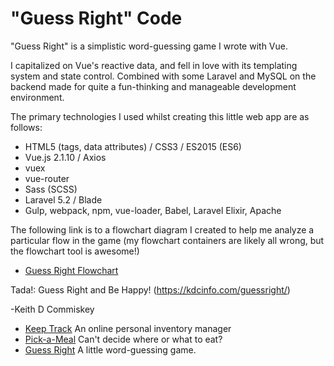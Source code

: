 # "Guess Right" Code

"Guess Right" is a simplistic word-guessing game I wrote with Vue.

I capitalized on Vue's reactive data, and fell in love with its templating system and state control. 
Combined with some Laravel and MySQL on the backend made for quite a fun-thinking and manageable development environment.

The primary technologies I used whilst creating this little web app are as follows:
  * HTML5 (tags, data attributes) / CSS3 / ES2015 (ES6)
  * Vue.js 2.1.10 / Axios
  * vuex
  * vue-router
  * Sass (SCSS)
  * Laravel 5.2 / Blade
  * Gulp, webpack, npm, vue-loader, Babel, Laravel Elixir, Apache

The following link is to a flowchart diagram I created to help me analyze a particular flow in the game 
(my flowchart containers are likely all wrong, but the flowchart tool is awesome!)
  * [Guess Right Flowchart](https://www.draw.io/?lightbox=1&highlight=0000ff&edit=_blank&layers=1&nav=1&title=GuessRight.xml#R7Vxbc5s4FP41nqQP8XATxo%2Bx03Yz02Y7zc50%2ByiDbNNgxIKc2PvrVwJxERIJdsDYu9vJTOEghHzOp3PTkUbmfLP7HMNo%2FRV7KBgZmrcbmXcjwzA026b%2FMco%2Bo%2BjalFNWse9xWkl49P9GeUNO3foeSoSGBOOA%2BJFIdHEYIpcINBjH%2BEVstsSB%2BNUIrpBEeHRhIFN%2F%2BB5ZZ1QHaCX9N%2BSv1vmXdY0%2FWUD3aRXjbci%2FNzLMZfove7yBeV%2B8fbKGHn6pkMyPI3MeY0yyq81ujgLG3Jxt2XufGp4W445RSFq9wMfxDIMtyoecDozsc2a8rH2CHiPosvsXKvGROVuTTUDvdHq59INgjgMcp63ZzzVcl9ITEuMnVHni2Qsb2PSJPEg%2B7mcUE7SrkPigPyO8QSTe0yb8qcnHzQFmgez2pRSWMeVN1hVBFb8XcoCsip5LJtELzic1z8Dk3TyDgb8K6bVLOYDioZhoiEw0J5rERUdXcNGedMBFowXy6OyI2GWICf1vdhFMtTSRq7ouc7XgdJWr%2BrQLbDoSE5FHVRu%2FxTFZ4xUOYfCxpM5SfYVYD5rIUcqFeP8no49BfvuTN0sIjMkt07WpgEKU0z75bHRpGxR6eQs3gEniuxmRN2Gf%2BIUI2XMDALcEU1I5yC8YR7xdo2QSvI1d%2FlM5gugoVijHakZiTHhVejEKIPGfRf3%2FLnwr4G0HdFQzz3%2Bmlyt2ObI0N%2FDdp7SB%2FdeWqf1ZjFZ%2BQhH8eYuS5DqgDELxh%2FJx3g0dQLWnAzVQB0h3RKBPZZzrjkp7dABzS2Lu1%2FvH%2BQA8sAwgznZTwQWg4ILZxWSXuEC7WGOPdnlL6aPJjPk%2B29B9gBt0TX8n3Hwo6OPxOL1mwIMbxplwkUQVfCURDAt0pc1y2AlPmnQ22qVYx9tF%2BkQX9Iz%2BtjbvQzhOS%2BFYXQhn%2Bl%2FWxLasiZ2hNHGucDqXhAWsqixutLFmFNL5hmKfDpU5IpckpclgUpKUWYMdPF99U7h6r%2BkboyeTqINT6ZtOITiRIahbQ2FQDuwSRO78BFJMzbaE4DCzrCSmz5uAGMXYpYA9CeJqYbCpKQBn9mTg8hl7YYBzZMAZgwHOeV3pZWjLNN9Z4K2IUYcA3FRi1hymDSgiDO3WJT6dn%2BfApbrfWfz6U%2Fidui6xaQSYw38bRGu4QGT8zJSXNgJ3ErNIZkQr3BBTJdxtqeZVOCnPvQRoyXpgvPJdGNxy8sb3vKAphbPEIcm1hiKBeUQGRuA%2BUDBfUzDf6IL5ZgPzYYrOZPwr%2BVezPregRUZxIvFemZbtgvVyTsDFm41PFGmX66u6Xb8aGfOmQLieaJG6i%2BA%2BwND70DIzU6gkGpAHAQrwigbmR6Q3O5CXLSoqy1DlcIAssC4SwLps%2FDIdnpwzx8DUEVimTPjoCpZ14nJNJNZ04XIVNz9F%2F6sewrb1wyphLNdRZQwrhcJloFuNhtunfPPlwbPw58y%2BUg0XkfRRymKwtI9l9CQLUxAGy%2FpQs39yiShn6NFiMo2uxZS%2BSn8s3FcaRNgPSVLp%2BRsjVFw3UPPduPEpRZ71WAKgGFo7BapwjhWrMpy0yAljskbh9ShPmlcN%2FaL%2B0hvGP17jzWLbIg7pw3gZjmi8gNJ4GbLx0rtYN1es2rzG%2FPgtzja%2B%2Bpoo4c7HyTjCCbk%2BRIpSx1cw8mkjd43cpx849jIHMltbadnFioX4yPuShfdpqJ%2BgALmkoL3aU2t2vM3JBncrISg6Aqi1ZXcPIMezpICGPnGMhWl3VcvQwpUtVsy6dmUVK3G33%2B4pIUtQdMvePpzYqSHrAVWiugsn1uzHidVkJ%2FYsfSRF%2FtEczl%2FtaZHygmUxWMGI1VPscMGyAIPJwvyXygLtfFKJKOndz%2FdKydK7ltJRoYNuig7AdKrVJP7O0EFOV7XxN8Uc5FGu5vWVsCj0wF1N0Vf8cLS3N4D%2FMRFFZduKMKSvdXLFMlIbOd4%2FzH%2F%2F%2Fv3j%2FI93ibKtkGKURDhMUArZcYDCFeUL5QgdbvZnaLK1eP8SQiHjgxYROgCEbooLB0CFCFuBCNABIiyrH2V%2FGUm7PPPTr0pv7ZAaZ6Jlf3Itm8%2FE3xe%2FLkrFWpoY4tmK4v7edKypWAZtIcVTalgUJHIJzwVrUNMx39SgqqXXLhSo2ZzYKwTo%2BUkEibt%2BTbitxFibshv8jG5Df%2FO4xi%2F3G7hCV43LsIctzratF%2Blj8uo1B2miytOqpNnJ5JWTWZI0%2F9qieP%2BYOqA4vmWvt5Lq9RW7AbMQbrKe8z0NlDzHlH8huTpgps9C9PKw3dCL9mnb8psjcEexAmasHGOcmtovVP2Poeddl40ghVZ513aF%2Fwwg46gqs3qDjFy8258CaGHJofdrm5AHfA%2BZ%2F8wseYaU4y34WaoFR2XT%2B5Ix%2BE%2Bnp3KPWPCSh0tPHbeM2ZGXzExulnS4%2FExE3U2enjIVYfW0EiIGnvq5TimgmFLDZd%2BbvZ7%2Fp9RBUwrUrNRpp9RJdt2d7ZRSbOiyhivAOjOvcBt5kKDPNPZ4JJBsk6sLdwcBaOEOqpKmnbiDnSZNz3IyKda6wGCJUat5%2BWmQyaQuoNeWMEjQpc%2BrvHI0z76otnGqquI7mVcn2cZ5rnMOKMIsYAw154AcZtVtSDOCh9%2BqYNc2QtnK4w%2F6wvFJdoeeLY4NBY7NoXBsH1PNkgN5GaAd512zfDyYrIuN9gcKZBFgdgBObY%2FI4QUtxqgsaCnLW%2BoV8jn2J2OH4tyxp8AGhj6xsgHwDxrjiTWpPDeyp%2FlRcLo1npqmY04sY6rrOjBFhNq2MxKSWpr2voJ9FZp6KtiXK%2FKnuqhEJrUuskHxt0pMHlz5X9tZbGtC5f%2Fb7fmZg43ta6XvtfbvLg%2By5TWwOxRR0KDQ3UvTT15ojFHi%2Fw2zsysYMDi%2FaGvAVipUJqJxiTGACxTMipMIxSPQ2FmEbCZT88X2S5t3N1M1EHOtIRmc4thFPtxR9ehClSGiM8DKi%2F%2FzimNuHt6Jzht9Ir6Cl0vqmUrK8TBZ5vOt940KhXfecldCN3si%2BNYFKuo5jmMqxyzJlHyFO3TMPobsfIKk6CwtVmLbGcTttGKzoqjp%2Fy0OreMSTYxLgCLeN%2FNdtV1vcQDNJR0DJnO%2BxdS%2FpoEiR62fMM%2F8PszJFx%2BI2oLALYUDb6iOkuzCgbebE%2BKRQo9VmJevlgd%2BiG7yYbHdTWnWF4yqJxkK3bDTCJQ9sQc3SeqbsX6oN7GTe8lOTDG07%2BkHXxN89h2JXGD1GoYe7WjBjsmgOIj2r%2BAIsjYxWgrjXRMSZYe3fKJ%2FT57rh0s8dvGG3qW7vuJsjJ%2FkX3HIq%2FnAoeLHRI3QHqrIqcEr4X13MF0sW3QJVYcCK09dAQfPFnpbntGceRjlSdjmx38A)

Tada!: Guess Right and Be Happy! (https://kdcinfo.com/guessright/)

-Keith D Commiskey

  - [Keep Track](https://kdcinfo.com/keeptrack/) An online personal inventory manager
  - [Pick-a-Meal](https://kdcinfo.com/pickameal/) Can't decide where or what to eat?
  - [Guess Right](https://kdcinfo.com/guessright/) A little word-guessing game.
